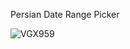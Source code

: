Persian Date Range Picker

![VGX959](https://github.com/damavandon/persian-daterangepicker/assets/49247720/64b1e071-05c7-43c9-91a3-5a7a530c4b46)
